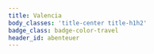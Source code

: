 ```yaml
---
title: Valencia
body_classes: 'title-center title-h1h2'
badge_class: badge-color-travel
header_id: abenteuer
---
```


